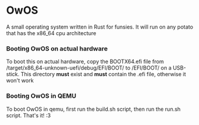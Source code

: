 # OwOS
A small operating system written in Rust for funsies. It will run on any potato that has the x86_64 cpu architecture

### Booting OwOS on actual hardware
To boot this on actual hardware, copy the BOOTX64.efi file from /target/x86_64-unknown-uefi/debug/EFI/BOOT/ to /EFI/BOOT/ on a USB-stick. This directory **must** exist and **must** contain the .efi file, otherwise it won't work

### Booting OwOS in QEMU
To boot OwOS in qemu, first run the build.sh script, then run the run.sh script. That's it! :3
